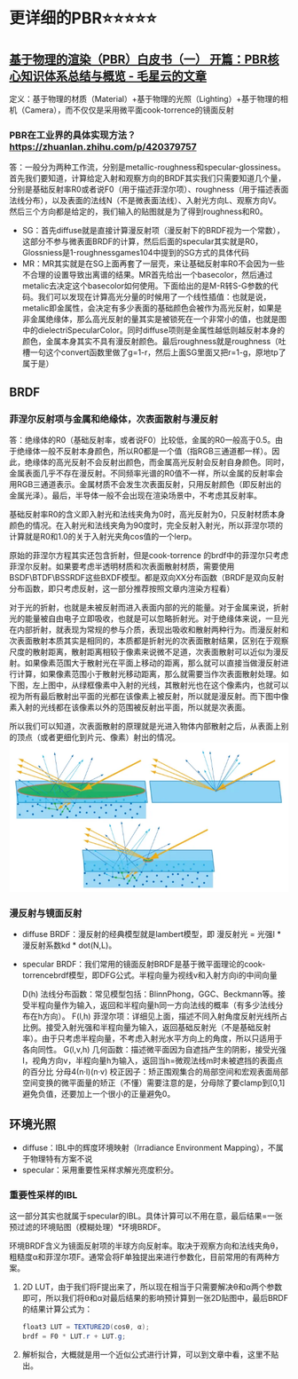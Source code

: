 # __更详细的PBR⭐⭐⭐⭐⭐__

  ## [基于物理的渲染（PBR）白皮书（一） 开篇：PBR核心知识体系总结与概览 - 毛星云的文章](https://zhuanlan.zhihu.com/p/53086060)

  定义：基于物理的材质（Material）+基于物理的光照（Lighting）+基于物理的相机（Camera），而不仅仅是采用微平面cook-torrence的镜面反射

### __PBR在工业界的具体实现方法？https://zhuanlan.zhihu.com/p/420379757__
  
  答：一般分为两种工作流，分别是metallic-roughness和specular-glossiness。首先我们要知道，计算给定入射和观察方向的BRDF其实我们只需要知道几个量，分别是基础反射率R0或者说F0（用于描述菲涅尔项）、roughness（用于描述表面法线分布），以及表面的法线N（不是微表面法线）、入射光方向L、观察方向V。然后三个方向都是给定的，我们输入的贴图就是为了得到roughness和R0。
  * SG：首先diffuse就是直接计算漫反射项（漫反射下的BRDF视为一个常数），这部分不参与微表面BRDF的计算，然后后面的specular其实就是R0，Glossniess是1-roughnessgames104中提到的SG方式的具体代码
  * MR：MR其实就是在SG上面再套了一层壳，来让基础反射率R0不会因为一些不合理的设置导致出离谱的结果。MR首先给出一个basecolor，然后通过metalic去决定这个basecolor如何使用。下面给出的是M-R转S-G参数的代码。我们可以发现在计算高光分量的时候用了一个线性插值：也就是说，metalic即金属性，会决定有多少表面的基础颜色会被作为高光反射，如果是非金属绝缘体，那么高光反射的量其实是被锁死在一个非常小的值，也就是图中的dielectriSpecularColor。同时diffuse项则是金属性越低则越反射本身的颜色，金属本身其实不具有漫反射颜色。最后roughness就是roughness（吐槽一句这个convert函数里做了g=1-r，然后上面SG里面又把r=1-g，原地tp了属于是）

## __BRDF__
### __菲涅尔反射项与金属和绝缘体，次表面散射与漫反射__
  
  答：绝缘体的R0（基础反射率，或者说F0）比较低，金属的R0一般高于0.5。由于绝缘体一般不反射本身颜色，所以R0都是一个值（指RGB三通道都一样）。因此，绝缘体的高光反射不会反射出颜色，而金属高光反射会反射自身颜色。同时，金属表面几乎不存在漫反射。不同频率光谱的R0值不一样，所以金属的反射率会用RGB三通道表示。金属材质不会发生次表面反射，只用反射颜色（即反射出的金属光泽）。最后，半导体一般不会出现在渲染场景中，不考虑其反射率。

  基础反射率R0的含义即入射光和法线夹角为0时，高光反射为0，只反射材质本身颜色的情况。在入射光和法线夹角为90度时，完全反射入射光，所以菲涅尔项的计算就是R0和1.0的关于入射光夹角cos值的一个lerp。

  原始的菲涅尔方程其实还包含折射，但是cook-torrence 的brdf中的菲涅尔只考虑菲涅尔反射。如果要考虑半透明材质和次表面散射材质，需要使用BSDF\BTDF\BSSRDF这些BXDF模型。都是双向XX分布函数（BRDF是双向反射分布函数，即只考虑反射，这一部分推荐按照文章内渲染方程看）

  对于光的折射，也就是未被反射而进入表面内部的光的能量。对于金属来说，折射光的能量被自由电子立即吸收，也就是可以忽略折射光。对于绝缘体来说，一旦光在内部折射，就表现为常规的参与介质，表现出吸收和散射两种行为。而漫反射和次表面散射本质其实是相同的，本质都是折射光的次表面散射结果，区别在于观察尺度的散射距离，散射距离相较于像素来说微不足道，次表面散射可以近似为漫反射。如果像素范围大于散射光在平面上移动的距离，那么就可以直接当做漫反射进行计算，如果像素范围小于散射光移动距离，那么就需要当作次表面散射处理。如下图，左上图中，从绿框像素中入射的光线，其散射光也在这个像素内，也就可以视为所有最后散射出平面的光都在该像素上被反射，所以就是漫反射。而下图中像素入射的光线都在该像素以外的范围被反射出平面，所以就是次表面。

  所以我们可以知道，次表面散射的原理就是光进入物体内部散射之后，从表面上别的顶点（或者更细化到片元、像素）射出的情况。
  ![image](https://github.com/CHy-KK/Images/blob/main/SSS.png?raw=true)

### __漫反射与镜面反射__

  * diffuse BRDF：漫反射的经典模型就是lambert模型，即 漫反射光 = 光强I * 漫反射系数kd * dot(N,L)。
  
  * specular BRDF：我们常用的镜面反射BRDF是基于微平面理论的cook-torrencebrdf模型，即DFG公式。半程向量为视线v和入射方向i的中间向量

    D(h) 法线分布函数：常见模型包括：BlinnPhong，GGC、Beckmann等。接受半程向量作为输入，返回和半程向量h同一方向法线的概率（有多少法线分布在h方向）。
    F(l,h) 菲涅尔项：详细见上面，描述不同入射角度反射光线所占比例。接受入射光强和半程向量为输入，返回基础反射光（不是基础反射率）。由于只考虑半程向量，不考虑入射光水平方向上的角度，所以只适用于各向同性。
    G(l,v,h) 几何函数：描述微平面因为自遮挡产生的阴影，接受光强I，视角方向v，半程向量h为输入，返回当h=微观法线m时未被遮挡的表面点的百分比
    分母4(n·l)(n·v) 校正因子：矫正围观集合的局部空间和宏观表面局部空间变换的微平面量的矫正（不懂）需要注意的是，分母除了要clamp到[0,1]避免负值，还要加上一个很小的正量避免0。
  
## __环境光照__

  * diffuse：IBL中的辉度环境映射（Irradiance Environment Mapping），不属于物理特有方案不说
  * specular：采用重要性采样求解光亮度积分。
### __重要性采样的IBL__
这一部分其实也就属于specular的IBL。具体计算可以不用在意，最后结果=一张预过滤的环境贴图（模糊处理）*环境BRDF。

环境BRDF含义为镜面反射项的半球方向反射率。取决于观察方向和法线夹角θ，粗糙度α和菲涅尔项F。通常会将F单独提出来进行参数化，目前常用的有两种方案。
1. 2D LUT，由于我们将F提出来了，所以现在相当于只需要解决θ和α两个参数即可，所以我们将θ和α对最后结果的影响预计算到一张2D贴图中，最后BRDF的结果计算公式为：

    ```c#
    float3 LUT = TEXTURE2D(cosθ, α);
    brdf = F0 * LUT.r + LUT.g; 
    ```
2. 解析拟合，大概就是用一个近似公式进行计算，可以到文章中看，这里不贴出。
    
    